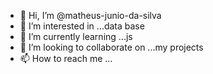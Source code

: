 - 👋 Hi, I’m @matheus-junio-da-silva
- 👀 I’m interested in ...data base
- 🌱 I’m currently learning ...js
- 💞️ I’m looking to collaborate on ...my projects
- 📫 How to reach me ...

<!---
matheus-junio-da-silva/matheus-junio-da-silva is a ✨ special ✨ repository because its `README.md` (this file) appears on your GitHub profile.
You can click the Preview link to take a look at your changes.
--->
